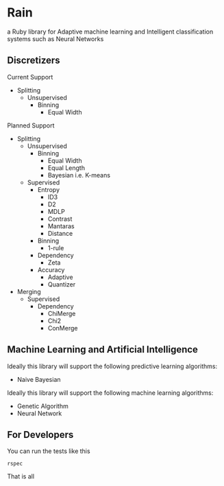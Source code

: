 # Rain

a Ruby library for Adaptive machine learning and Intelligent classification systems such as Neural Networks

## Discretizers

Current Support

* Splitting
  - Unsupervised
    * Binning
      - Equal Width

Planned Support

* Splitting
  - Unsupervised
    * Binning
      - Equal Width
      - Equal Length
      - Bayesian i.e. K-means
  - Supervised
    * Entropy
      - ID3
      - D2
      - MDLP
      - Contrast
      - Mantaras
      - Distance
    * Binning
      - 1-rule
    * Dependency
      - Zeta
    * Accuracy
      - Adaptive
      - Quantizer
* Merging
  - Supervised
    * Dependency
      - ChiMerge
      - Chi2
      - ConMerge

## Machine Learning and Artificial Intelligence

Ideally this library will support the following predictive learning algorithms:

* Naive Bayesian

Ideally this library will support the following machine learning algorithms:

* Genetic Algorithm
* Neural Network

## For Developers

You can run the tests like this

    rspec

That is all
